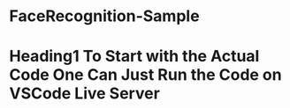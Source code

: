 ﻿# FaceRecognition-Sample 
 
 
# Heading1 To Start with the Actual Code One Can Just Run the Code on VSCode Live Server 
